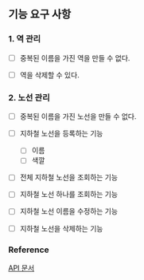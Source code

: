 ## 기능 요구 사항

### 1. 역 관리

- [ ] 중복된 이름을 가진 역을 만들 수 없다.
- [ ] 역을 삭제할 수 있다.



### 2. 노선 관리

- [ ] 중복된 이름을 가진 노선을 만들 수 없다.
- [ ] 지하철 노선을 등록하는 기능
  - [ ] 이름
  - [ ] 색깔
- [ ] 전체 지하철 노선을 조회하는 기능
- [ ] 지하철 노선 하나를 조회하는 기능
- [ ] 지하철 노선 이름을 수정하는 기능
- [ ] 지하철 노선을 삭제하는 기능





### Reference

 [API 문서](https://techcourse-storage.s3.ap-northeast-2.amazonaws.com/d5c93e187919493da3280be44de0f17f#Line)





